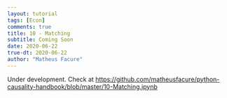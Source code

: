 ```yaml
---
layout: tutorial
tags: [Econ]
comments: true
title: 10 - Matching
subtitle: Coming Soon
date: 2020-06-22
true-dt: 2020-06-22
author: "Matheus Facure"
---
```


Under development. Check at https://github.com/matheusfacure/python-causality-handbook/blob/master/10-Matching.ipynb
